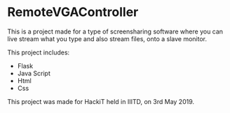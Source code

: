# RemoteVGAController

This is a project made for a type of screensharing software where you can live stream what you type and also stream files, onto a slave monitor. 

This project includes:
  - Flask
  - Java Script
  - Html
  - Css

This project was made for HackiT held in IIITD, on 3rd May 2019.
